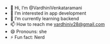 - 👋 Hi, I’m @VardhiniVenkataramani
- 👀 I’m interested in app development
- 🌱 I’m currently learning backend
- 📫 How to reach me vardhiniv28@gmail.com
- 😄 Pronouns: she
- ⚡ Fun fact: Nerd

<!---
VardhiniVenkataramani/VardhiniVenkataramani is a ✨ special ✨ repository because its `README.md` (this file) appears on your GitHub profile.
You can click the Preview link to take a look at your changes.
--->
